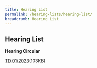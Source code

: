 ```yaml
---
title: Hearing List
permalink: /hearing-lists/hearing-list/
breadcrumb: Hearing List
---
```

Hearing List
---

**Hearing Circular**

[TD 01/2023](/files/CircularTD012023-RigohFishery-20Feb23.pdf)(103KB)